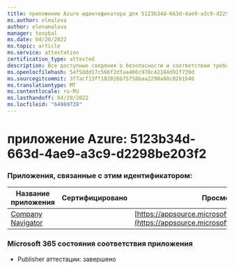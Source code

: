 ```yaml
---
title: приложение Azure идентификатора для 5123b34d-663d-4ae9-a3c9-d2298be203f2
ms.author: elmalova
author: elenamalova
manager: tonybal
ms.date: 04/20/2022
ms.topic: article
ms.service: attestation
certification_type: attested
description: Все доступные сведения о безопасности и соответствии требованиям для 5123b34d-663d-4ae9-a3c9-d2298be203f2.
ms.openlocfilehash: 54f5ddd17c566f2dfaa466c978c42184d91f739d
ms.sourcegitcommit: 3f7acf13ff182026b75f58baa2290a68c8281b46
ms.translationtype: MT
ms.contentlocale: ru-RU
ms.lasthandoff: 04/20/2022
ms.locfileid: "64969728"
---
```

# <a name="azure-app-id-5123b34d-663d-4ae9-a3c9-d2298be203f2"></a>приложение Azure: 5123b34d-663d-4ae9-a3c9-d2298be203f2


### <a name="apps-associated-with-this-id"></a>Приложения, связанные с этим идентификатором:
| **Название приложения** | **Сертифицировано** | **Просмотр в AppSource** |
|--------------|---------------|-----------------------|
| [Company Navigator](../forward/WA200003365.md) |  | [https://appsource.microsoft.com/product/office/WA200003365](https://appsource.microsoft.com/product/office/WA200003365) |

### <a name="microsoft-365-app-compliance-status"></a>Microsoft 365 состояния соответствия приложения
- Publisher аттестации: завершено
